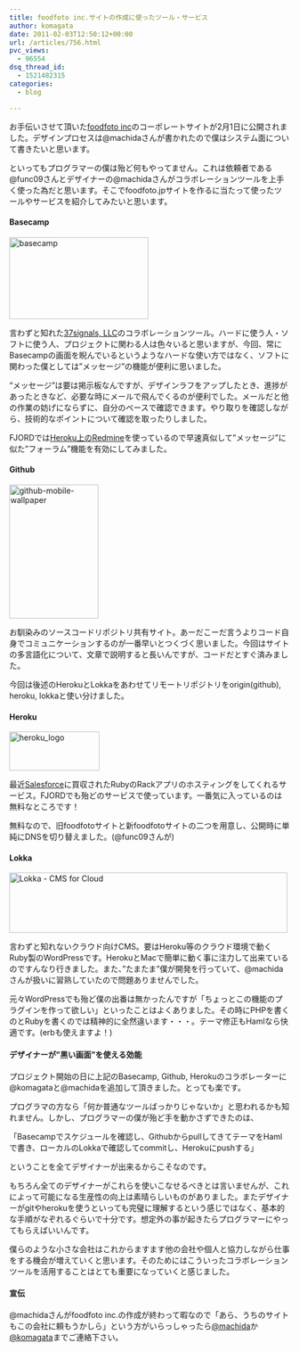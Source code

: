 ```yaml
---
title: foodfoto inc.サイトの作成に使ったツール・サービス
author: komagata
date: 2011-02-03T12:50:12+00:00
url: /articles/756.html
pvc_views:
  - 96554
dsq_thread_id:
  - 1521482315
categories:
  - blog

---
```

お手伝いさせて頂いた[foodfoto inc][1]のコーポレートサイトが2月1日に公開されました。デザインプロセスは@machidaさんが書かれたので僕はシステム面について書きたいと思います。

といってもプログラマーの僕は殆ど何もやってません。これは依頼者である@func09さんとデザイナーの@machidaさんがコラボレーションツールを上手く使った為だと思います。そこでfoodfoto.jpサイトを作るに当たって使ったツールやサービスを紹介してみたいと思います。

#### Basecamp

[<img src="http://farm5.static.flickr.com/4080/5412268263_622eae84d0.jpg" width="250" height="147" alt="basecamp" />][2]

言わずと知れた[37signals, LLC][3]のコラボレーションツール。ハードに使う人・ソフトに使う人、プロジェクトに関わる人は色々いると思いますが、今回、常にBasecampの画面を睨んでいるというようなハードな使い方ではなく、ソフトに関わった僕としては&#8221;メッセージ&#8221;の機能が便利に思いました。

&#8220;メッセージ&#8221;は要は掲示板なんですが、デザインラフをアップしたとき、進捗があったときなど、必要な時にメールで飛んでくるのが便利でした。メールだと他の作業の妨げにならずに、自分のペースで確認できます。やり取りを確認しながら、技術的なポイントについて確認を取ったりしました。

FJORDでは[Heroku上のRedmine][4]を使っているので早速真似して&#8221;メッセージ&#8221;に似た&#8221;フォーラム&#8221;機能を有効にしてみました。

#### Github

[<img src="http://farm6.static.flickr.com/5173/5412284521_7fe22807ea_m.jpg" width="160" height="240" alt="github-mobile-wallpaper" />][5]

お馴染みのソースコードリポジトリ共有サイト。あーだこーだ言うよりコード自身でコミュニケーションするのが一番早いとつくづく思いました。今回はサイトの多言語化について、文章で説明すると長いんですが、コードだとすぐ済みました。

今回は後述のHerokuとLokkaをあわせてリモートリポジトリをorigin(github), heroku, lokkaと使い分けました。

#### Heroku

[<img src="http://farm5.static.flickr.com/4082/5412906786_4a9eed3bd5_o.png" width="162" height="70" alt="heroku_logo" />][6]

最近[Salesforce][7]に買収されたRubyのRackアプリのホスティングをしてくれるサービス。FJORDでも殆どのサービスで使っています。一番気に入っているのは無料なところです！

無料なので、旧foodfotoサイトと新foodfotoサイトの二つを用意し、公開時に単純にDNSを切り替えました。(@func09さんが)

#### Lokka

[<img src="http://farm6.static.flickr.com/5212/5412909542_d496b61e9f.jpg" width="500" height="108" alt="Lokka - CMS for Cloud" />][8]

言わずと知れないクラウド向けCMS。要はHeroku等のクラウド環境で動くRuby製のWordPressです。HerokuとMacで簡単に動く事に注力して出来ているのですんなり行きました。また、&#8221;たまたま&#8221;僕が開発を行っていて、@machidaさんが扱いに習熟していたので問題ありませんでした。

元々WordPressでも殆ど僕の出番は無かったんですが「ちょっとこの機能のプラグインを作って欲しい」といったことはよくありました。その時にPHPを書くのとRubyを書くのでは精神的に全然違います・・・。テーマ修正もHamlなら快適です。(erbも使えますよ！)

#### デザイナーが&#8221;黒い画面&#8221;を使える効能

プロジェクト開始の日に上記のBasecamp, Github, Herokuのコラボレーターに@komagataと@machidaを追加して頂きました。とっても楽です。

プログラマの方なら「何か普通なツールばっかりじゃないか」と思われるかも知れません。しかし、プログラマーの僕が殆ど手を動かさずできたのは、

「Basecampでスケジュールを確認し、GithubからpullしてきてテーマをHamlで書き、ローカルのLokkaで確認してcommitし、Herokuにpushする」

ということを全てデザイナーが出来るからこそなのです。

もちろん全てのデザイナーがこれらを使いこなせるべきとは言いませんが、これによって可能になる生産性の向上は素晴らしいものがありました。またデザイナーがgitやherokuを使うといっても完璧に理解するという感じではなく、基本的な手順がなぞれるぐらいで十分です。想定外の事が起きたらプログラマーにやってもらえばいいんです。

僕らのような小さな会社はこれからますます他の会社や個人と協力しながら仕事をする機会が増えていくと思います。そのためにはこういったコラボレーションツールを活用することはとても重要になっていくと感じました。

#### 宣伝

@machidaさんがfoodfoto inc.の作成が終わって暇なので「あら、うちのサイトもこの会社に頼もうかしら」という方がいらっしゃったら[@machida][9]か[@komagata][10]までご連絡下さい。

 [1]: http://foodfoto.jp
 [2]: http://basecamphq.com/ "basecamp by komagata, on Flickr"
 [3]: http://37signals.com/
 [4]: http://docs.komagata.org/4558
 [5]: http://github.com "github-mobile-wallpaper by komagata, on Flickr"
 [6]: http://heroku.com "heroku_logo by komagata, on Flickr"
 [7]: http://www.salesforce.com
 [8]: http://lokka.org "Lokka - CMS for Cloud by komagata, on Flickr"
 [9]: http://twitter.com/machida
 [10]: http://twitter.com/komagata
